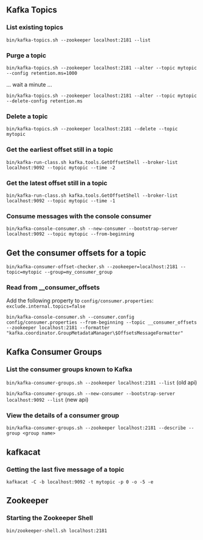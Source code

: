 ## Kafka Topics
### List existing topics
 `bin/kafka-topics.sh --zookeeper localhost:2181 --list`

### Purge a topic
 `bin/kafka-topics.sh --zookeeper localhost:2181 --alter --topic mytopic --config retention.ms=1000`
 
... wait a minute ...

 `bin/kafka-topics.sh --zookeeper localhost:2181 --alter --topic mytopic --delete-config retention.ms`
 
### Delete a topic
 `bin/kafka-topics.sh --zookeeper localhost:2181 --delete --topic mytopic`

### Get the earliest offset still in a topic
`bin/kafka-run-class.sh kafka.tools.GetOffsetShell --broker-list localhost:9092 --topic mytopic --time -2`

### Get the latest offset still in a topic
`bin/kafka-run-class.sh kafka.tools.GetOffsetShell --broker-list localhost:9092 --topic mytopic --time -1`

### Consume messages with the console consumer
`bin/kafka-console-consumer.sh --new-consumer --bootstrap-server localhost:9092 --topic mytopic --from-beginning`

## Get the consumer offsets for a topic
`bin/kafka-consumer-offset-checker.sh --zookeeper=localhost:2181 --topic=mytopic --group=my_consumer_group`

### Read from __consumer_offsets

Add the following property to `config/consumer.properties`:
`exclude.internal.topics=false`

`bin/kafka-console-consumer.sh --consumer.config config/consumer.properties --from-beginning --topic __consumer_offsets --zookeeper localhost:2181 --formatter "kafka.coordinator.GroupMetadataManager\$OffsetsMessageFormatter"`

## Kafka Consumer Groups

### List the consumer groups known to Kafka
`bin/kafka-consumer-groups.sh --zookeeper localhost:2181 --list`  (old api)

`bin/kafka-consumer-groups.sh --new-consumer --bootstrap-server localhost:9092 --list` (new api)

### View the details of a consumer group 
`bin/kafka-consumer-groups.sh --zookeeper localhost:2181 --describe --group <group name>`

## kafkacat

### Getting the last five message of a topic
`kafkacat -C -b localhost:9092 -t mytopic -p 0 -o -5 -e`

## Zookeeper

### Starting the Zookeeper Shell

`bin/zookeeper-shell.sh localhost:2181`
